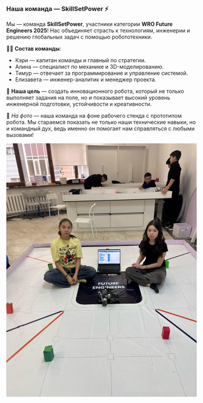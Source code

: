 ### Наша команда — SkillSetPower ⚡

Мы — команда **SkillSetPower**, участники категории **WRO Future Engineers 2025**! Нас объединяет страсть к технологиям, инженерии и решению глобальных задач с помощью робототехники.  

👨‍💻 **Состав команды**:  
- Кэри — капитан команды и главный по стратегии.  
- Алина — специалист по механике и 3D-моделированию.  
- Тимур — отвечает за программирование и управление системой.  
- Елизавета — инженер-аналитик и менеджер проекта.  

🔧 **Наша цель** — создать инновационного робота, который не только выполняет задания на поле, но и показывает высокий уровень инженерной подготовки, устойчивости и креативности.  

📸 *На фото* — наша команда на фоне рабочего стенда с прототипом робота. Мы стараемся показать не только наши технические навыки, но и командный дух, ведь именно он помогает нам справляться с любыми вызовами!

![Фото команды](https://github.com/skillsetpower/wro2025-future-engineers-skillsetpower/blob/main/t-photos/team-photo.jpg?raw=true)
